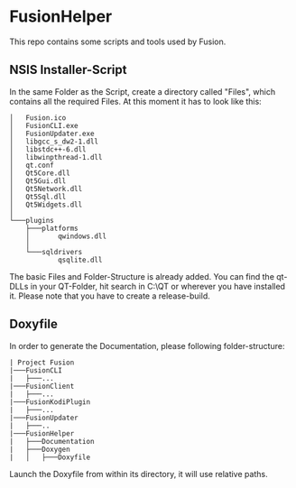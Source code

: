 # FusionHelper
This repo contains some scripts and tools used by Fusion.

## NSIS Installer-Script
In the same Folder as the Script, create a directory called "Files", which contains all the required Files.
At this moment it has to look like this:
```
│   Fusion.ico
│   FusionCLI.exe
│   FusionUpdater.exe
│   libgcc_s_dw2-1.dll
│   libstdc++-6.dll
│   libwinpthread-1.dll
│   qt.conf
│   Qt5Core.dll
│   Qt5Gui.dll
│   Qt5Network.dll
│   Qt5Sql.dll
│   Qt5Widgets.dll
│
└───plugins
    ├───platforms
    │       qwindows.dll
    │
    └───sqldrivers
            qsqlite.dll
```

The basic Files and Folder-Structure is already added.
You can find the qt-DLLs in your QT-Folder, hit search in C:\QT or wherever you have installed it.
Please note that you have to create a release-build.

## Doxyfile
In order to generate the Documentation, please following folder-structure:
```
| Project Fusion
|───FusionCLI
|   ├───...
|───FusionClient
|   ├───...
|───FusionKodiPlugin
|   ├───...
|───FusionUpdater
|   ├───..
|───FusionHelper
|   ├───Documentation
|   ├───Doxygen
|   │   ├───Doxyfile
```
Launch the Doxyfile from within its directory, it will use relative paths.

